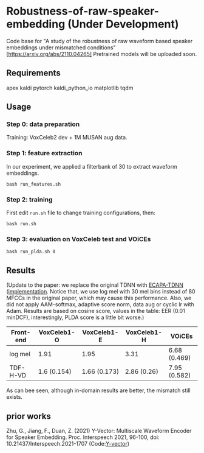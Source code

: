 # Robustness-of-raw-speaker-embedding (Under Development)
Code base for "A study of the robustness of raw waveform based speaker embeddings under mismatched conditions" [https://arxiv.org/abs/2110.04265]
Pretrained models will be uploaded soon.

## Requirements
apex
kaldi
pytorch
kaldi_python_io
matplotlib
tqdm

## Usage

### Step 0: data preparation

Training: VoxCeleb2 dev + 1M MUSAN aug data.

### Step 1: feature extraction
In our experiment, we applied a filterbank of 30 to extract waveform embeddings.

```
bash run_features.sh
```

### Step 2: training
First edit ```run.sh``` file to change training configurations, then:
```
bash run.sh
```

### Step 3: evaluation on VoxCeleb test and VOiCEs 


```
bash run_plda.sh 0
```

## Results

(Update to the paper: we replace the original TDNN with [ECAPA-TDNN](https://arxiv.org/abs/2005.07143) ([implementation](https://github.com/lawlict/ECAPA-TDNN). Notice that, we use log mel with 30 mel bins instead of 80 MFCCs in the original paper, which may cause this performance. Also, we did not apply AAM-softmax, adaptive score norm, data aug or cyclic lr with Adam. Results are based on cosine score, values in the table: EER (0.01 minDCF), interestingly, PLDA score is a little bit worse.) 

| Front-end  |VoxCeleb1-O  | VoxCeleb1-E  |VoxCeleb1-H | VOiCEs     |
|------------|-------------|--------------|------------|------------|
| log mel    | 1.91        |	1.95      |   3.31     |6.68 (0.469)|
| TDF-H-VD   | 1.6	(0.154)| 1.66 (0.173) | 2.86 (0.26)|7.95 (0.582)|

As can bee seen, although in-domain results are better, the mismatch still exists.

## prior works

Zhu, G., Jiang, F., Duan, Z. (2021) Y-Vector: Multiscale Waveform Encoder for Speaker Embedding. Proc. Interspeech 2021, 96-100, doi: 10.21437/Interspeech.2021-1707 (Code:[Y-vector](https://github.com/gzhu06/Y-vector))